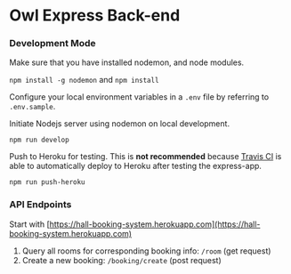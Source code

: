 # Owl Express Back-end

### Development Mode

Make sure that you have installed nodemon, and node modules.

`npm install -g nodemon` and `npm install`

Configure your local environment variables in a `.env` file by referring to `.env.sample`.

Initiate Nodejs server using nodemon on local development.

`npm run develop`

Push to Heroku for testing. This is **not recommended** because [Travis CI](https://travis-ci.org/) is able to automatically deploy to Heroku after testing the express-app.

`npm run push-heroku`

### API Endpoints

Start with [https://hall-booking-system.herokuapp.com](https://hall-booking-system.herokuapp.com)

1. Query all rooms for corresponding booking info: `/room` (get request)
1. Create a new booking: `/booking/create` (post request)
